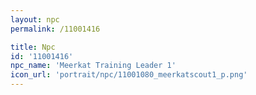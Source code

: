 ```yaml
---
layout: npc
permalink: /11001416

title: Npc
id: '11001416'
npc_name: 'Meerkat Training Leader 1'
icon_url: 'portrait/npc/11001080_meerkatscout1_p.png'
---
```

